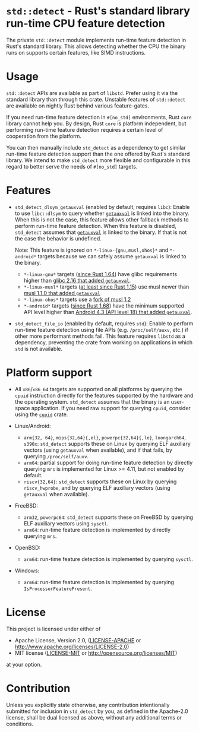 `std::detect` - Rust's standard library run-time CPU feature detection
=======

The private `std::detect` module implements run-time feature detection in Rust's
standard library. This allows detecting whether the CPU the binary runs on
supports certain features, like SIMD instructions.

# Usage

`std::detect` APIs are available as part of `libstd`. Prefer using it via the
standard library than through this crate. Unstable features of `std::detect` are
available on nightly Rust behind various feature-gates.

If you need run-time feature detection in `#[no_std]` environments, Rust `core`
library cannot help you. By design, Rust `core` is platform independent, but
performing run-time feature detection requires a certain level of cooperation
from the platform.

You can then manually include `std_detect` as a dependency to get similar
run-time feature detection support than the one offered by Rust's standard
library. We intend to make `std_detect` more flexible and configurable in this
regard to better serve the needs of `#[no_std]` targets.

# Features

* `std_detect_dlsym_getauxval` (enabled by default, requires `libc`): Enable to
use `libc::dlsym` to query whether [`getauxval`] is linked into the binary. When
this is not the case, this feature allows other fallback methods to perform
run-time feature detection. When this feature is disabled, `std_detect` assumes
that [`getauxval`] is linked to the binary. If that is not the case the behavior
is undefined.

  Note: This feature is ignored on `*-linux-{gnu,musl,ohos}*` and `*-android*` targets
  because we can safely assume `getauxval` is linked to the binary.
  * `*-linux-gnu*` targets ([since Rust 1.64](https://blog.rust-lang.org/2022/08/01/Increasing-glibc-kernel-requirements.html))
    have glibc requirements higher than [glibc 2.16 that added `getauxval`](https://sourceware.org/legacy-ml/libc-announce/2012/msg00000.html).
  * `*-linux-musl*` targets ([at least since Rust 1.15](https://github.com/rust-lang/rust/blob/1.15.0/src/ci/docker/x86_64-musl/build-musl.sh#L15))
    use musl newer than [musl 1.1.0 that added `getauxval`](https://git.musl-libc.org/cgit/musl/tree/WHATSNEW?h=v1.1.0#n1197)
  * `*-linux-ohos*` targets use a [fork of musl 1.2](https://gitee.com/openharmony/docs/blob/master/en/application-dev/reference/native-lib/musl.md)
  * `*-android*` targets ([since Rust 1.68](https://blog.rust-lang.org/2023/01/09/android-ndk-update-r25.html))
    have the minimum supported API level higher than [Android 4.3 (API level 18) that added `getauxval`](https://github.com/aosp-mirror/platform_bionic/blob/d3ebc2f7c49a9893b114124d4a6b315f3a328764/libc/include/sys/auxv.h#L49).

* `std_detect_file_io` (enabled by default, requires `std`): Enable to perform run-time feature
detection using file APIs (e.g. `/proc/self/auxv`, etc.) if other more performant
methods fail. This feature requires `libstd` as a dependency, preventing the
crate from working on applications in which `std` is not available.

[`getauxval`]: https://man7.org/linux/man-pages/man3/getauxval.3.html

# Platform support

* All `x86`/`x86_64` targets are supported on all platforms by querying the
  `cpuid` instruction directly for the features supported by the hardware and
  the operating system. `std_detect` assumes that the binary is an user-space
  application. If you need raw support for querying `cpuid`, consider using the
  [`cupid`](https://crates.io/crates/cupid) crate.

* Linux/Android:
  * `arm{32, 64}`, `mips{32,64}{,el}`, `powerpc{32,64}{,le}`, `loongarch64`, `s390x`:
    `std_detect` supports these on Linux by querying ELF auxiliary vectors (using `getauxval`
    when available), and if that fails, by querying `/proc/self/auxv`.
  * `arm64`: partial support for doing run-time feature detection by directly
    querying `mrs` is implemented for Linux >= 4.11, but not enabled by default.
  * `riscv{32,64}`:
    `std_detect` supports these on Linux by querying `riscv_hwprobe`, and
    by querying ELF auxiliary vectors (using `getauxval` when available).

* FreeBSD:
  * `arm32`, `powerpc64`: `std_detect` supports these on FreeBSD by querying ELF
    auxiliary vectors using `sysctl`.
  * `arm64`: run-time feature detection is implemented by directly querying `mrs`.

* OpenBSD:
  * `arm64`: run-time feature detection is implemented by querying `sysctl`.

* Windows:
  * `arm64`: run-time feature detection is implemented by querying `IsProcessorFeaturePresent`.

# License

This project is licensed under either of

 * Apache License, Version 2.0, ([LICENSE-APACHE](LICENSE-APACHE) or
   http://www.apache.org/licenses/LICENSE-2.0)
 * MIT license ([LICENSE-MIT](LICENSE-MIT) or
   http://opensource.org/licenses/MIT)

at your option.

# Contribution

Unless you explicitly state otherwise, any contribution intentionally submitted
for inclusion in `std_detect` by you, as defined in the Apache-2.0 license,
shall be dual licensed as above, without any additional terms or conditions.
